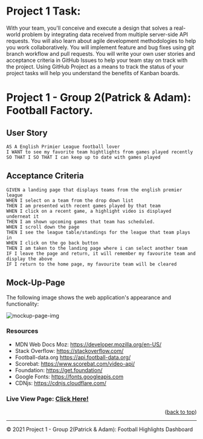 # Project 1 Task:

With your team, you'll conceive and execute a design that solves a real-world problem by integrating data received from multiple server-side API requests. You will also learn about agile development methodologies to help you work collaboratively. You will implement feature and bug fixes using git branch workflow and pull requests.
You will write your own user stories and acceptance criteria in GitHub Issues to help your team stay on track with the project. Using GitHub Project as a means to track the status of your project tasks will help you understand the benefits of Kanban boards.
# Project 1 - Group 2(Patrick & Adam): Football Factory.

## User Story

```
AS A English Primier League football lover
I WANT to see my favorite team hightlights from games played recently
SO THAT I SO THAT I can keep up to date with games played
```

## Acceptance Criteria

```
GIVEN a landing page that displays teams from the english premier league
WHEN I select on a team from the drop down list
THEN I am presented with recent games played by that team
WHEN I click on a recent game, a highlight video is displayed underneat it
THEN I am shown upcoming games that team has scheduled. 
WHEN I scroll down the page
THEN I see the league table/standings for the league that team plays in
WHEN I click on the go back button
THEN I am taken to the landing page where i can select another team
IF I leave the page and return, it will remember my favourite team and display the above
IF I return to the home page, my favourite team will be cleared
```
## Mock-Up-Page

The following image shows the web application's appearance and functionality:

![mockup-page-img](https://user-images.githubusercontent.com/88220398/136380069-b61586f9-a75e-4f0b-9148-55454169b58e.gif)

### Resources
* MDN Web Docs Moz: https://developer.mozilla.org/en-US/
* Stack Overflow: https://stackoverflow.com/
* Football-data.org https://api.football-data.org/
* Scorebat: https://www.scorebat.com/video-api/
* Foundation: https://get.foundation/
* Google Fonts: https://fonts.googleapis.com
* CDNjs: https://cdnjs.cloudflare.com/

### Live View Page: [Click Here!](https://patricktheodore.github.io/football-highlights-dashboard/)

<p align="right">(<a href="#top">back to top</a>)</p>

- - -

© 2021 Project 1 - Group 2(Patrick & Adam): Football Highlights Dashboard 

